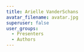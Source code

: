 ```yaml
---
title: Arielle VanderSchans
avatar_filename: avatar.jpg
superuser: false
user_groups:
  - Presenters
  - Authors
---
```

